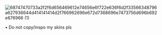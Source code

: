 ![68747470733a2f2f6d656469612e74656e6f722e636f6d2f33566348796a627936644d414141414d2f766962696e672d7368696e7473756d696b692e676966 (1)](https://github.com/Flanyaa/Flanyaa/assets/166564697/7862f7ea-8c09-4983-9782-876c949f8824)


•  Do not copy/inspo my skins pls
